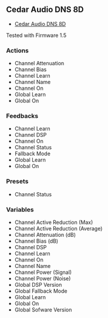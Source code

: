 ## Cedar Audio DNS 8D

- [Cedar Audio DNS 8D](https://www.cedar-audio.com/products/dns8d/dns8d.shtml)

Tested with Firmware 1.5

### Actions

- Channel Attenuation
- Channel Bias
- Channel Learn
- Channel Name
- Channel On
- Global Learn
- Global On

### Feedbacks

- Channel Learn
- Channel DSP
- Channel On
- Channel Status
- Fallback Mode
- Global Learn
- Global On

### Presets

- Channel Status

### Variables

- Channel Active Reduction (Max)
- Channel Active Reduction (Average)
- Channel Attenuation (dB)
- Channel Bias (dB)
- Channel DSP
- Channel Learn
- Channel On
- Channel Name
- Channel Power (Signal)
- Channel Power (Noise)
- Global DSP Version
- Global Fallback Mode
- Global Learn
- Global On
- Global Sofware Version
